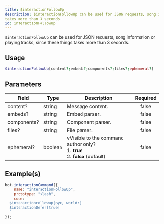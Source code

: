 ```yaml
---
title: $interactionFollowUp
description: $interactionFollowUp can be used for JSON requests, song information or playing tracks, since these things
takes more than 3 seconds.
id: interactionFollowUp
---
```


`$interactionFollowUp` can be used for JSON requests, song information or playing tracks, since these things takes more
than 3 seconds.

## Usage

```php
$interactionFollowUp[content?;embeds?;components?;files?;ephemeral?]
```

## Parameters

| Field       | Type    | Description                                                                           | Required |
| ----------- | ------- | ------------------------------------------------------------------------------------- | :------: |
| content?    | string  | Message content.                                                                      |  false   |
| embeds?     | string  | Embed parser.                                                                         |  false   |
| components? | string  | Component parser.                                                                     |  false   |
| files?      | string  | File parser.                                                                          |  false   |
| ephemeral?  | boolean | vVisible to the command author only? <br /> 1. **true** <br /> 2. **false** (default) |  false   |

## Example(s)

```javascript
bot.interactionCommand({
    name: "interactionFollowUp",
    prototype: "slash",
    code: `
  $interactionFollowUp[Bye, world!]
  $interactionDefer[true]
  `
});
```
